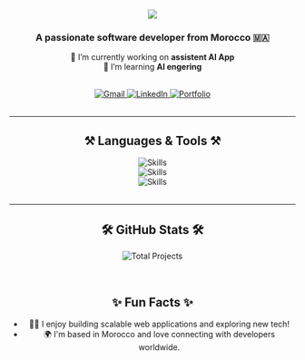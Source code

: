 <h1 align="center">
  <img src="https://readme-typing-svg.herokuapp.com/?font=Righteous&size=35&center=true&vCenter=true&width=500&height=70&duration=4000&lines=Hi+There!+👋;+I'm+Hamza+Errabbane!;+I'm+a+software+developer!;+I+developp+web+app+and+mobilee;even+AI+APP;You+have+a+business+idea;I+turn+it+into+a+real+app" />

</h1>


<h3 align="center">A passionate software developer from Morocco 🇲🇦</h3>

<p align="center">
  🔭 I’m currently working on <strong>assistent AI App</strong><br />
  🌱 I’m learning <strong>AI engering</strong> 
</p>

<br />

<div align="center">
  <a href="mailto:hmzaeer@gmail.com">
    <img src="https://img.shields.io/badge/Gmail-333333?style=for-the-badge&logo=gmail&logoColor=red" alt="Gmail" />
  </a>
  <a href="https://www.linkedin.com/in/hamza-errabbane-5ba243273" target="_blank">
    <img src="https://img.shields.io/badge/LinkedIn-0077B5?style=for-the-badge&logo=linkedin&logoColor=white" alt="LinkedIn" />
  </a>
  <a href="https://hamzaerrhh.github.io/portfolio" target="_blank">
    <img src="https://img.shields.io/badge/Portfolio-FF5722?style=for-the-badge&logo=todoist&logoColor=white" alt="Portfolio" />
  </a>
</div>

<br />
<hr />

<h2 align="center">⚒️ Languages & Tools ⚒️</h2>

<div align="center">
  <img src="https://skillicons.dev/icons?i=react,mui,html,css,vscode,github,figma,tailwind,git,framer" alt="Skills" /><br />
  <img src="https://skillicons.dev/icons?i=nodejs,javascript,typescript,express,nginx,mongodb,go,nextjs,aws" alt="Skills" /><br />
  <img src="https://skillicons.dev/icons?i=docker,redis,kubernetes" alt="Skills" />
</div>

<br />
<hr />

<h2 align="center">🛠️ GitHub Stats 🛠️</h2>
<p align="center">
<img src="https://img.shields.io/badge/Total%20Projects-12-blue" alt="Total Projects" />
</p>

<br />

<h2 align="center">✨ Fun Facts ✨</h2>
<ul align="center">
  <li>👨‍💻 I enjoy building scalable web applications and exploring new tech!</li>
  <li>🌍 I'm based in Morocco and love connecting with developers worldwide.</li>
</ul>

